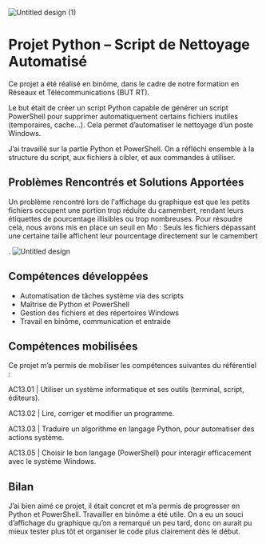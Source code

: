
![Untitled design (1)](https://github.com/user-attachments/assets/ecde1b95-ad55-4a95-b8e3-7ff2b81efeaf)

#  Projet Python – Script de Nettoyage Automatisé

Ce projet a été réalisé en binôme, dans le cadre de notre formation en Réseaux et Télécommunications (BUT RT).

Le but était de créer un script Python capable de générer un script PowerShell pour supprimer automatiquement certains fichiers inutiles (temporaires, cache…). Cela permet d’automatiser le nettoyage d’un poste Windows.

J’ai travaillé sur la partie Python et PowerShell. On a réfléchi ensemble à la structure du script, aux fichiers à cibler, et aux commandes à utiliser. 

## Problèmes Rencontrés et Solutions Apportées
Un problème rencontré lors de l'affichage du graphique est que les petits fichiers occupent une portion trop réduite du camembert, rendant leurs étiquettes de pourcentage illisibles ou trop nombreuses.
Pour résoudre cela, nous avons mis en place un seuil en Mo :
Seuls les fichiers dépassant une certaine taille affichent leur pourcentage directement sur le camembert


.
![Untitled design](https://github.com/user-attachments/assets/c1df9d36-14da-4d5f-a6a2-b2ecba97c680)


##  Compétences développées

-  Automatisation de tâches système via des scripts  
-  Maîtrise de Python et PowerShell  
-  Gestion des fichiers et des répertoires Windows  
-  Travail en binôme, communication et entraide  

##  Compétences mobilisées 
Ce projet m’a permis de mobiliser les compétences suivantes du référentiel :

AC13.01 | Utiliser un système informatique et ses outils (terminal, script, éditeurs).

AC13.02 | Lire, corriger et modifier un programme.

AC13.03 | Traduire un algorithme en langage Python, pour automatiser des actions système.

AC13.05 | Choisir le bon langage (PowerShell) pour interagir efficacement avec le système Windows.

## Bilan 

J’ai bien aimé ce projet, il était concret et m’a permis de progresser en Python et PowerShell. Travailler en binôme a été utile. On a eu un souci d’affichage du graphique qu’on a remarqué un peu tard, donc on aurait pu mieux tester plus tôt et organiser le code plus clairement dès le début.






